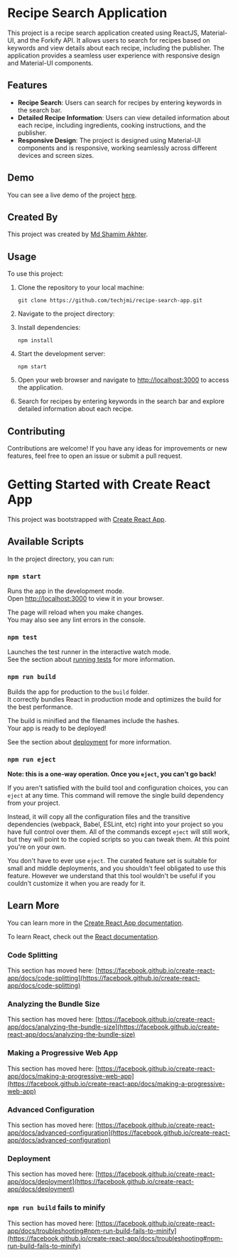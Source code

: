# Recipe Search Application

This project is a recipe search application created using ReactJS, Material-UI, and the Forkify API. It allows users to search for recipes based on keywords and view details about each recipe, including the publisher. The application provides a seamless user experience with responsive design and Material-UI components.

## Features

- **Recipe Search**: Users can search for recipes by entering keywords in the search bar.
- **Detailed Recipe Information**: Users can view detailed information about each recipe, including ingredients, cooking instructions, and the publisher.
- **Responsive Design**: The project is designed using Material-UI components and is responsive, working seamlessly across different devices and screen sizes.

## Demo

You can see a live demo of the project [here](https://brilliant-sprite-34b3f9.netlify.app/).

## Created By

This project was created by [Md Shamim Akhter](https://musical-mooncake-8fc409.netlify.app/).

## Usage

To use this project:

1. Clone the repository to your local machine:

    ```
    git clone https://github.com/techjmi/recipe-search-app.git
    ```

2. Navigate to the project directory:
3. Install dependencies:

    ```
    npm install
    ```

4. Start the development server:

    ```
    npm start
    ```

5. Open your web browser and navigate to [http://localhost:3000](http://localhost:3000) to access the application.

6. Search for recipes by entering keywords in the search bar and explore detailed information about each recipe.

## Contributing

Contributions are welcome! If you have any ideas for improvements or new features, feel free to open an issue or submit a pull request.

# Getting Started with Create React App

This project was bootstrapped with [Create React App](https://github.com/facebook/create-react-app).

## Available Scripts

In the project directory, you can run:

### `npm start`

Runs the app in the development mode.\
Open [http://localhost:3000](http://localhost:3000) to view it in your browser.

The page will reload when you make changes.\
You may also see any lint errors in the console.

### `npm test`

Launches the test runner in the interactive watch mode.\
See the section about [running tests](https://facebook.github.io/create-react-app/docs/running-tests) for more information.

### `npm run build`

Builds the app for production to the `build` folder.\
It correctly bundles React in production mode and optimizes the build for the best performance.

The build is minified and the filenames include the hashes.\
Your app is ready to be deployed!

See the section about [deployment](https://facebook.github.io/create-react-app/docs/deployment) for more information.

### `npm run eject`

**Note: this is a one-way operation. Once you `eject`, you can't go back!**

If you aren't satisfied with the build tool and configuration choices, you can `eject` at any time. This command will remove the single build dependency from your project.

Instead, it will copy all the configuration files and the transitive dependencies (webpack, Babel, ESLint, etc) right into your project so you have full control over them. All of the commands except `eject` will still work, but they will point to the copied scripts so you can tweak them. At this point you're on your own.

You don't have to ever use `eject`. The curated feature set is suitable for small and middle deployments, and you shouldn't feel obligated to use this feature. However we understand that this tool wouldn't be useful if you couldn't customize it when you are ready for it.

## Learn More

You can learn more in the [Create React App documentation](https://facebook.github.io/create-react-app/docs/getting-started).

To learn React, check out the [React documentation](https://reactjs.org/).

### Code Splitting

This section has moved here: [https://facebook.github.io/create-react-app/docs/code-splitting](https://facebook.github.io/create-react-app/docs/code-splitting)

### Analyzing the Bundle Size

This section has moved here: [https://facebook.github.io/create-react-app/docs/analyzing-the-bundle-size](https://facebook.github.io/create-react-app/docs/analyzing-the-bundle-size)

### Making a Progressive Web App

This section has moved here: [https://facebook.github.io/create-react-app/docs/making-a-progressive-web-app](https://facebook.github.io/create-react-app/docs/making-a-progressive-web-app)

### Advanced Configuration

This section has moved here: [https://facebook.github.io/create-react-app/docs/advanced-configuration](https://facebook.github.io/create-react-app/docs/advanced-configuration)

### Deployment

This section has moved here: [https://facebook.github.io/create-react-app/docs/deployment](https://facebook.github.io/create-react-app/docs/deployment)

### `npm run build` fails to minify

This section has moved here: [https://facebook.github.io/create-react-app/docs/troubleshooting#npm-run-build-fails-to-minify](https://facebook.github.io/create-react-app/docs/troubleshooting#npm-run-build-fails-to-minify)
